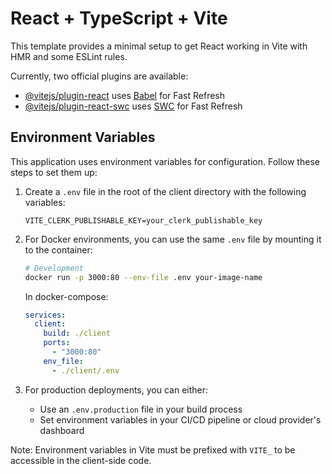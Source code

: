 # React + TypeScript + Vite

This template provides a minimal setup to get React working in Vite with HMR and some ESLint rules.

Currently, two official plugins are available:

- [@vitejs/plugin-react](https://github.com/vitejs/vite-plugin-react/blob/main/packages/plugin-react) uses [Babel](https://babeljs.io/) for Fast Refresh
- [@vitejs/plugin-react-swc](https://github.com/vitejs/vite-plugin-react/blob/main/packages/plugin-react-swc) uses [SWC](https://swc.rs/) for Fast Refresh

## Environment Variables

This application uses environment variables for configuration. Follow these steps to set them up:

1. Create a `.env` file in the root of the client directory with the following variables:

   ```
   VITE_CLERK_PUBLISHABLE_KEY=your_clerk_publishable_key
   ```
2. For Docker environments, you can use the same `.env` file by mounting it to the container:

   ```bash
   # Development
   docker run -p 3000:80 --env-file .env your-image-name
   ```

   In docker-compose:

   ```yaml
   services:
     client:
       build: ./client
       ports:
         - "3000:80"
       env_file:
         - ./client/.env
   ```
3. For production deployments, you can either:

   - Use an `.env.production` file in your build process
   - Set environment variables in your CI/CD pipeline or cloud provider's dashboard

Note: Environment variables in Vite must be prefixed with `VITE_` to be accessible in the client-side code.
